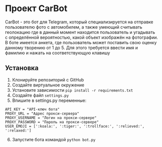 # Проект CarBot

CarBot - это бот для Telegram, который специализируется на отправке пользователю фото с автомобилем, а также умеющий считывать геолокацию где в данный момент находится пользователь и угадывать с определённой вероятностью, какой объект изображён на фотографии.
В боте имеется анкета, где пользователь может поставить свою оценку данному творению от 1 до 5. Для этого требуется ввести имя и фамилию и нажать на соответствующую клавишу

## Установка 

1. Клонируйте репозиторий с GitHub
2. Создайте виртуальное окружение
3. Установите зависимости `pip install -r requirements.txt`
4. Создайте файл `settings.py`
5. Впишите в settings.py переменные:
```
API_KEY = "API-ключ бота"
PROXY_URL = "Адрес прокси-сервера"
PROXY_USERNAME = "Логин на прокси-сервере"
PROXY_PASSWORD = "Пароль на прокси-сервере"
USER_EMOJI = [':koala:', ':tiger:', ':trollface:', ':relieved:', ':relaxed:']
```
6. Запустите бота командой `python bot.py`